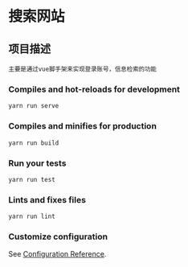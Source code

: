 # 搜索网站

## 项目描述
```
主要是通过vue脚手架来实现登录账号，信息检索的功能
```

### Compiles and hot-reloads for development
```
yarn run serve
```

### Compiles and minifies for production
```
yarn run build
```

### Run your tests
```
yarn run test
```

### Lints and fixes files
```
yarn run lint
```

### Customize configuration
See [Configuration Reference](https://cli.vuejs.org/config/).
